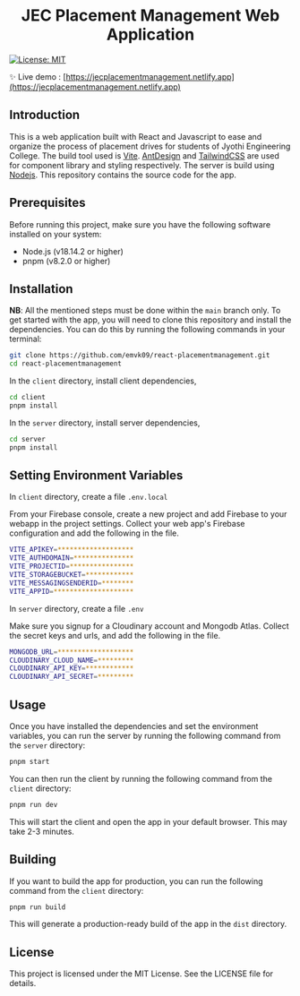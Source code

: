 <h1 align="center">JEC Placement Management Web Application</h1>
<p>
    <a href="#" target="_blank">
        <img alt="License: MIT" src="https://img.shields.io/badge/License-MIT-yellow.svg" />
    </a>
</p>

✨ Live demo : [https://jecplacementmanagement.netlify.app](https://jecplacementmanagement.netlify.app)

## Introduction

This is a web application built with React and Javascript to ease and organize the process of placement drives for students of Jyothi Engineering College. The build tool used is [Vite](https://vitejs.dev/). [AntDesign](https://ant.design/) and [TailwindCSS](https://tailwindcss.com/docs/installation) are used for component library and styling respectively. The server is build using [Nodejs](https://nodejs.org/en). This repository contains the source code for the app.

## Prerequisites

Before running this project, make sure you have the following software installed on your system:

- Node.js (v18.14.2 or higher)
- pnpm (v8.2.0 or higher)

## Installation

**NB**: All the mentioned steps must be done within the `main` branch only.
To get started with the app, you will need to clone this repository and install the dependencies. You can do this by running the following commands in your terminal:

```sh
git clone https://github.com/emvk09/react-placementmanagement.git
cd react-placementmanagement
```

In the `client` directory, install client dependencies,

```sh
cd client
pnpm install
```

In the `server` directory, install server dependencies,

```sh
cd server
pnpm install
```

## Setting Environment Variables

In `client` directory, create a file `.env.local`

From your Firebase console, create a new project and add Firebase to your webapp in the project settings. Collect your web app's Firebase configuration and add the following in the file.

```sh
VITE_APIKEY=*******************
VITE_AUTHDOMAIN=***************
VITE_PROJECTID=****************
VITE_STORAGEBUCKET=************
VITE_MESSAGINGSENDERID=********
VITE_APPID=********************
```

In `server` directory, create a file `.env`

Make sure you signup for a Cloudinary account and Mongodb Atlas. Collect the secret keys and urls, and add the following in the file.

```sh
MONGODB_URL=*******************
CLOUDINARY_CLOUD_NAME=*********
CLOUDINARY_API_KEY=************
CLOUDINARY_API_SECRET=*********
```

## Usage

Once you have installed the dependencies and set the environment variables, you can run the server by running the following command from the `server` directory:

```sh
pnpm start
```

You can then run the client by running the following command from the `client` directory:

```sh
pnpm run dev
```

This will start the client and open the app in your default browser. This may take 2-3 minutes.

## Building

If you want to build the app for production, you can run the following command from the `client` directory:

```sh
pnpm run build
```

This will generate a production-ready build of the app in the `dist` directory.

## License

This project is licensed under the MIT License. See the LICENSE file for details.
